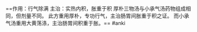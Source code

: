 ==作用：行气除满
主治：实热内积，胀重于积
厚朴三物汤与小承气汤药物组成相同，但剂量不同。
此方重用厚朴，专功行气，主治肠胃间胀重于积之证。
而小承气汤重用大黄荡涤，主治肠胃间积重于胀。==
#anki
<!--SR:!2000-01-01,1,250!2025-03-11,1,230!2000-01-01,1,250!2000-01-01,1,250--> 
